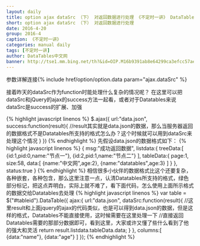 ```yaml
---
layout: daily
title: option ajax dataSrc （下） 对返回数据进行处理 《不定时一讲》 DataTables中文网
short: option ajax dataSrc （下） 对返回数据进行处理
date: 2016-4-20
group: 2016-4
caption: 《不定时一讲》
categories: manual daily
tags: [不定时一讲]
author: DataTables中文网
banner: http://tse1.mm.bing.net/th?&id=OIP.M16b9391ab8e64299ca3efcc57ae5f0fco0&w=283&h=300&c=0&pid=1.9&rs=0&p=0
---
```

参数详解连接{% include href/option/option.data param="ajax.dataSrc" %}

接着昨天的dataSrc作为function时能处理什么复杂的情况呢？
在这里可以把dataSrc和jQuery的ajax的success方法一起看，或者对于Datatables来说dataSrc是success的扩展、加强
<!--more-->

{% highlight javascript linenos %}
$.ajax({
    url:"data.json",
    success:function(result){
        //result其实就是data.json的数据，那么当服务器返回的数据格式不是Datatables所支持的格式怎么办？这个时候就可以用到dataSrc来处理这个情况
    }
})
{% endhighlight %}
先假设data.json的数据格式如下：
{% highlight javascript linenos %}
{
    msg:"成功返回数据",
    listdata:{
        treeData:[
            {id:1,pid:0,name:"节点一"},
            {id:2,pid:1,name:"节点二"}
        ],
        tableData:{
            page:1,
            size:58,
            data:[
                {name:"中文网",age:2},
                {name:"datatables",age:3}
            ]
        }
    },
    status:true
}
{% endhighlight %}
相信很多小伙伴的数据格式比这个还要复杂，各种嵌套，各种包含，那么这里注意一点，认清Datatables所支持的格式，绿色部分标记，把这点弄明白，实际上就不难了，看下面代码，怎么使用上面所示格式的数据交给Datatables去处理
{% highlight javascript linenos %}
var table = $("#tableid").DataTable({
    ajax:{
        url:"data.json",
        dataSrc:function(result){
            //这里result和上面jquery的ajax的代码类似，也是可以得到data.json的数据，但是这样的格式，Datatables不能直接使用，这时候需要在这里处理一下
            //直接返回Datatables需要的那部分数据即可，看到这里，大家或许又懂了些什么看到了他的强大和灵活
            return result.listdata.tableData.data;
        }
    },
    columns:[
        {data:"name"},
        {data:"age"}
    ]
});
{% endhighlight %}